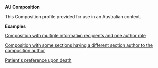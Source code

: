 **AU Composition**

This Composition profile provided for use in an Australian context.

**Examples**

[Composition with multiple information recipients and one author role](Composition-multiple-information-recipients-and-author-role.html)

[Composition with some sections having a different section author to the composition author](Composition-composition-different-authors.html)

[Patient's preference upon death](Composition-example0.html)

